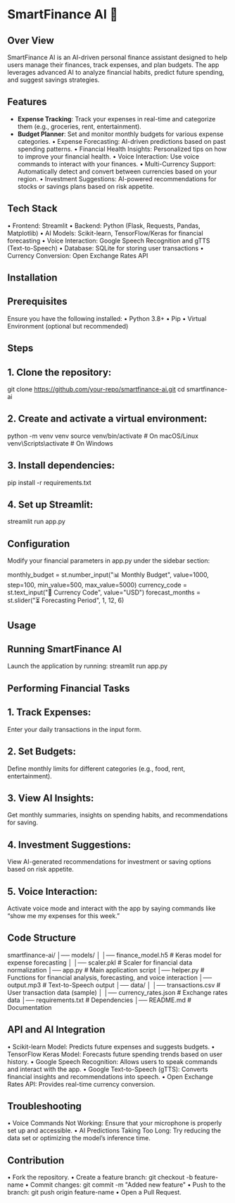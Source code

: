 # SmartFinance AI  🤖
## Over View
SmartFinance AI is an AI-driven personal finance assistant designed to help users manage their finances, track expenses, and plan budgets. The app leverages advanced AI to analyze financial habits, predict future spending, and suggest savings strategies.
 
## Features
- **Expense Tracking**: Track your expenses in real-time and categorize them (e.g., groceries, rent, entertainment).
-	**Budget Planner**: Set and monitor monthly budgets for various expense categories.
•	Expense Forecasting: AI-driven predictions based on past spending patterns.
•	Financial Health Insights: Personalized tips on how to improve your financial health.
•	Voice Interaction: Use voice commands to interact with your finances.
•	Multi-Currency Support: Automatically detect and convert between currencies based on your region.
•	Investment Suggestions: AI-powered recommendations for stocks or savings plans based on risk appetite.
 
## Tech Stack
•	Frontend: Streamlit
•	Backend: Python (Flask, Requests, Pandas, Matplotlib)
•	AI Models: Scikit-learn, TensorFlow/Keras for financial forecasting
•	Voice Interaction: Google Speech Recognition and gTTS (Text-to-Speech)
•	Database: SQLite for storing user transactions
•	Currency Conversion: Open Exchange Rates API
 
## Installation
## Prerequisites
Ensure you have the following installed:
•	Python 3.8+
•	Pip
•	Virtual Environment (optional but recommended)

## Steps
## 1.	Clone the repository:
git clone https://github.com/your-repo/smartfinance-ai.git
cd smartfinance-ai

## 2.	Create and activate a virtual environment:
python -m venv venv
source venv/bin/activate  # On macOS/Linux
venv\Scripts\activate     # On Windows

## 3.	Install dependencies:
pip install -r requirements.txt

## 4.	Set up Streamlit:
streamlit run app.py
 
## Configuration
Modify your financial parameters in app.py under the sidebar section:

monthly_budget = st.number_input("📊 Monthly Budget", value=1000, step=100, min_value=500, max_value=5000)
currency_code = st.text_input("💱 Currency Code", value="USD")
forecast_months = st.slider("⏳ Forecasting Period", 1, 12, 6)
 
## Usage
## Running SmartFinance AI
Launch the application by running:
streamlit run app.py

## Performing Financial Tasks
## 1.	Track Expenses:
Enter your daily transactions in the input form.
## 2.	Set Budgets:
Define monthly limits for different categories (e.g., food, rent, entertainment).
## 3.	View AI Insights:
Get monthly summaries, insights on spending habits, and recommendations for saving.
## 4.	Investment Suggestions:
View AI-generated recommendations for investment or saving options based on risk appetite.
## 5.	Voice Interaction:
Activate voice mode and interact with the app by saying commands like “show me my expenses for this week.”
 
## Code Structure

smartfinance-ai/
│── models/
│   │── finance_model.h5        # Keras model for expense forecasting
│   │── scaler.pkl              # Scaler for financial data normalization
│── app.py                      # Main application script
│── helper.py                   # Functions for financial analysis, forecasting, and voice interaction
│── output.mp3                  # Text-to-Speech output
│── data/
│   │── transactions.csv        # User transaction data (sample)
│   │── currency_rates.json     # Exchange rates data
│── requirements.txt            # Dependencies
│── README.md                   # Documentation
 
## API and AI Integration
•	Scikit-learn Model: Predicts future expenses and suggests budgets.
•	TensorFlow Keras Model: Forecasts future spending trends based on user history.
•	Google Speech Recognition: Allows users to speak commands and interact with the app.
•	Google Text-to-Speech (gTTS): Converts financial insights and recommendations into speech.
•	Open Exchange Rates API: Provides real-time currency conversion.
 
## Troubleshooting
•	Voice Commands Not Working: Ensure that your microphone is properly set up and accessible.
•	AI Predictions Taking Too Long: Try reducing the data set or optimizing the model’s inference time.
 
## Contribution
•	Fork the repository.
•	Create a feature branch: git checkout -b feature-name
•	Commit changes: git commit -m "Added new feature"
•	Push to the branch: git push origin feature-name
•	Open a Pull Request. 
